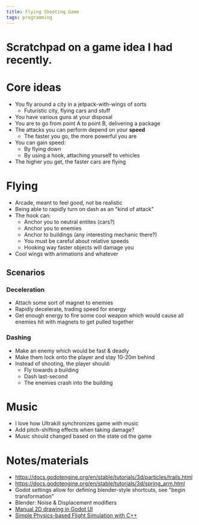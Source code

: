 ```yaml
---
title: Flying Shooting Game
tags: programming
---
```


# Scratchpad on a game idea I had recently.

# Core ideas

- You fly around a city in a jetpack-with-wings of sorts
  - Futuristic city, flying cars and stuff
- You have various guns at your disposal
- You are to go from point A to point B, delivering a package
- The attacks you can perform depend on your **speed**
  - The faster you go, the more powerful you are
- You can gain speed:
  - By flying down
  - By using a hook, attaching yourself to vehicles
- The higher you get, the faster cars are flying

# Flying

- Arcade, meant to feel good, not be realistic
- Being able to rapidly turn on dash as an "kind of attack"
- The hook can:
  - Anchor you to neutral entites (cars?)
  - Anchor you to enemies
  - Anchor to buildings (any interesting mechanic there?)
  - You must be careful about relative speeds
  - Hooking way faster objects will damage you
- Cool wings with animations and whatever

## Scenarios

### Deceleration

- Attach some sort of magnet to enemies
- Rapidly decelerate, trading speed for energy
- Get enough energy to fire some cool weapon which would cause all enemies hit with magnets to get pulled together

### Dashing

- Make an enemy which would be fast & deadly
- Make them lock onto the player and stay 10-20m behind
- Instead of shooting, the player should:
  - Fly towards a building
  - Dash last-second
  - The enemies crash into the building

# Music

- I love how Ultrakill synchronizes game with music
- Add pitch-shifting effects when taking damage?
- Music should changed based on the state od the game

# Notes/materials

- https://docs.godotengine.org/en/stable/tutorials/3d/particles/trails.html
- https://docs.godotengine.org/en/stable/tutorials/3d/spring_arm.html
- Godot settings allow for defining blender-style shortcuts, see "begin transformation"
- Blender: Noise & Displacement modifiers
- [Manual 2D drawing in Godot UI](https://docs.godotengine.org/en/4.4/tutorials/2d/custom_drawing_in_2d.html#doc-custom-drawing-in-2d)
- [Simple Physics-based Flight Simulation with C++](https://www.jakobmaier.at/posts/flight-simulation/)
